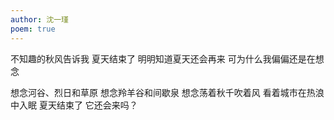 ```yaml
---
author: 沈一瑾
poem: true
---
```


不知趣的秋风告诉我
夏天结束了
明明知道夏天还会再来
可为什么我偏偏还是在想念

想念河谷、烈日和草原
想念羚羊谷和间歇泉
想念荡着秋千吹着风
看着城市在热浪中入眠
夏天结束了
它还会来吗？
